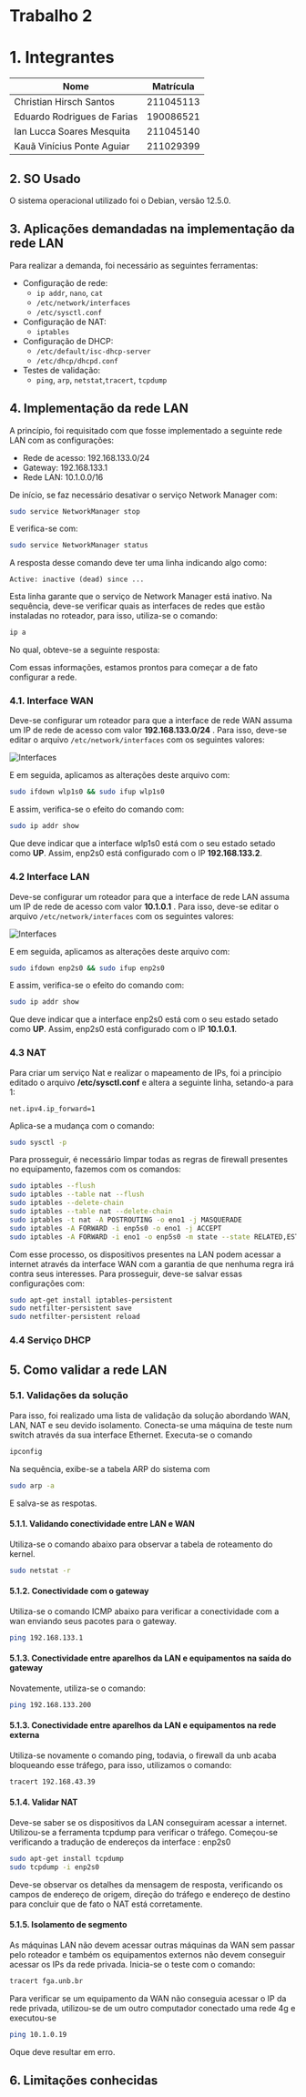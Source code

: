 # Trabalho 2

# 1. Integrantes

|Nome|Matrícula|
| -- | -------- |
|Christian Hirsch Santos | 211045113 |
|Eduardo Rodrigues de Farias| 190086521 |
|Ian Lucca Soares Mesquita| 211045140 |
|Kauã Vinícius Ponte Aguiar| 211029399|

## 2. SO Usado

O sistema operacional utilizado foi o Debian, versão 12.5.0.

## 3. Aplicações demandadas na implementação da rede LAN
Para realizar a demanda, foi necessário as seguintes ferramentas:
* Configuração de rede: 
  * `ip addr`, `nano`, `cat`
  * `/etc/network/interfaces`
  * `/etc/sysctl.conf`
* Configuração de NAT: 
  * `iptables`
* Configuração de DHCP: 
  * `/etc/default/isc-dhcp-server`
  * `/etc/dhcp/dhcpd.conf` 
* Testes de validação:
  * `ping`, `arp`, `netstat`,`tracert`, `tcpdump`

## 4. Implementação da rede LAN
A princípio, foi requisitado com que fosse implementado a seguinte rede LAN com as configurações:
- Rede de acesso: 192.168.133.0/24
- Gateway: 192.168.133.1
- Rede LAN: 10.1.0.0/16

De início, se faz necessário desativar o serviço Network Manager com:

```bash
sudo service NetworkManager stop
```

E verifica-se com:

```bash
sudo service NetworkManager status
```

A resposta desse comando deve ter uma linha indicando algo como:

```
Active: inactive (dead) since ...
```

Esta linha garante que o serviço de Network Manager está inativo. Na sequência, deve-se verificar 
quais as interfaces de redes que estão instaladas no roteador, para isso, utiliza-se o comando:

```bash
ip a
```

No qual, obteve-se a seguinte resposta:


Com essas informações, estamos prontos para começar a de fato configurar a rede.

### 4.1. Interface WAN

Deve-se configurar um roteador para que a interface de rede WAN assuma um IP de rede de acesso
com valor **192.168.133.0/24** . Para isso, deve-se editar o arquivo `/etc/network/interfaces` com os seguintes valores:

![Interfaces](./img/2.jpg)

E em seguida, aplicamos as alterações deste arquivo com:

```bash
sudo ifdown wlp1s0 && sudo ifup wlp1s0
```

E assim, verifica-se o efeito do comando com: 

```bash
sudo ip addr show
```

Que deve indicar que a interface wlp1s0 está com o seu estado setado como **UP**. Assim, 
enp2s0 está configurado com o IP **192.168.133.2**.

### 4.2 Interface LAN

Deve-se configurar um roteador para que a interface de rede LAN assuma um IP de rede de acesso
com valor **10.1.0.1** . Para isso, deve-se editar o arquivo `/etc/network/interfaces` com os seguintes valores:

![Interfaces](./img/2.jpg)

E em seguida, aplicamos as alterações deste arquivo com:

```bash
sudo ifdown enp2s0 && sudo ifup enp2s0
```

E assim, verifica-se o efeito do comando com: 

```bash
sudo ip addr show
```

Que deve indicar que a interface enp2s0 está com o seu estado setado como **UP**. Assim, 
enp2s0 está configurado com o IP **10.1.0.1**.

### 4.3 NAT

Para criar um serviço Nat e realizar o mapeamento de IPs, foi a princípio editado o arquivo **/etc/sysctl.conf** e altera a seguinte linha, setando-a para 1:

```
net.ipv4.ip_forward=1
```

Aplica-se a mudança com o comando:

```bash
sudo sysctl -p
```

Para prosseguir, é necessário limpar todas as regras de firewall presentes no equipamento, fazemos com os comandos:

```bash
sudo iptables --flush
sudo iptables --table nat --flush
sudo iptables --delete-chain
sudo iptables --table nat --delete-chain
sudo iptables -t nat -A POSTROUTING -o eno1 -j MASQUERADE
sudo iptables -A FORWARD -i enp5s0 -o eno1 -j ACCEPT
sudo iptables -A FORWARD -i eno1 -o enp5s0 -m state --state RELATED,ESTABLISHED -j ACCEPT
```
Com esse processo, os dispositivos presentes na LAN podem acessar a internet através da interface WAN com
a garantia de que nenhuma regra irá contra seus interesses. Para prosseguir, deve-se salvar essas 
configurações com:

```bash
sudo apt-get install iptables-persistent
sudo netfilter-persistent save
sudo netfilter-persistent reload
```

### 4.4 Serviço DHCP

## 5. Como validar a rede LAN
### 5.1. Validações da solução
Para isso, foi realizado uma lista de validação da solução abordando WAN, LAN, NAT e seu devido 
isolamento.
Conecta-se uma máquina de teste num switch através da sua interface Ethernet. Executa-se o comando

```bash 
ipconfig
```

Na sequência, exibe-se a tabela ARP do sistema com

```bash 
sudo arp -a
```

E salva-se as respotas.

#### 5.1.1. Validando conectividade entre LAN e WAN
Utiliza-se o comando abaixo para observar a tabela de roteamento do kernel.

``` bash 
sudo netstat -r
```

#### 5.1.2. Conectividade com o gateway
Utiliza-se o comando ICMP abaixo para verificar a conectividade com a wan enviando seus pacotes para o gateway.

``` bash
ping 192.168.133.1
```

#### 5.1.3. Conectividade entre aparelhos da LAN e equipamentos na saída do gateway

Novatemente, utiliza-se o comando:

``` bash
ping 192.168.133.200
```

#### 5.1.3. Conectividade entre aparelhos da LAN e equipamentos na rede externa

Utiliza-se novamente o comando ping, todavia, o firewall da unb acaba bloqueando esse tráfego, para isso, utilizamos o comando:

``` bash
tracert 192.168.43.39
```

#### 5.1.4. Validar NAT

Deve-se saber se os dispositivos da LAN conseguiram acessar a internet. Utilizou-se a ferramenta tcpdump para verificar o tráfego.
Começou-se verificando a tradução de endereços da interface : enp2s0

```bash
sudo apt-get install tcpdump
sudo tcpdump -i enp2s0
```

Deve-se observar os detalhes da mensagem de resposta, verificando os campos de endereço de origem, direção do tráfego e endereço de destino para concluir que de fato o NAT está corretamente.

#### 5.1.5. Isolamento de segmento
As máquinas LAN não devem acessar outras máquinas da WAN sem passar pelo roteador e também os equipamentos externos não devem conseguir acessar os IPs da rede privada. Inicia-se o teste com o comando:

```bash
tracert fga.unb.br
```

Para verificar se um equipamento da WAN não conseguia acessar o IP da rede privada, utilizou-se de um outro computador conectado uma rede 4g e executou-se

```bash
ping 10.1.0.19
```

Oque deve resultar em erro.
## 6. Limitações conhecidas 
